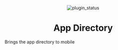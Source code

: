 <!--
	* This file was autogenerated, do not modify it directly
	* https://github.com/nexpid/RevengePlugins/blob/dev/scripts/build/modules/readmes.ts
-->

<div align="center">
<img alt="plugin_status" src="https://img.shields.io/badge/plugin_status-broken-ed8796?style=for-the-badge&labelColor=24273a" />
<br/>

</div>

<h1 align="center">
App Directory
</h1>

Brings the app directory to mobile
